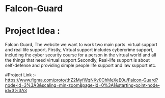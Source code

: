 # Falcon-Guard
# Project Idea :  
Falcon Guard, The website we want to work
two main parts. virtual support and real life support. Firstly,
Virtual support includes cybercrime support, including the 
cyber security course for a person in the virtual world and all
the things that need virtual support.Secondly, Real-life support
is about self-defense and providing simple people life support
and law support etc.

#Project Link :-
https://www.figma.com/proto/thZ2MyfWqNKv0ChMeXeE0u/Falcon-Guard?node-id=3%3A3&scaling=min-zoom&page-id=0%3A1&starting-point-node-id=3%3A3
